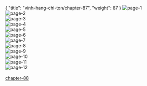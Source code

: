 { "title": "vinh-hang-chi-ton/chapter-87", "weight": 87 }
<img src="vinh-hang-chi-ton_0087_01-5492d17254fc435d8d83b3d076ed2857.webp" alt="page-1" origin="https://1.bp.blogspot.com/-Y4wuzGcuXb0/WtByWI-H_mI/AAAAAAAAhjk/Sg-_BDDxkBYGMYWhCyfDVVwl-UpysCF9QCLcBGAs/s0/1.jpg"><br/>
<img src="vinh-hang-chi-ton_0087_02-7b853162c99c34b0c1b90d0de2021574.webp" alt="page-2" origin="https://1.bp.blogspot.com/-PqnwYmsTgaE/WtByXq8LXyI/AAAAAAAAhjw/1LfTz4IpQg8GWwwteAfSh43I0PupoVYpwCLcBGAs/s0/2.jpg"><br/>
<img src="vinh-hang-chi-ton_0087_03-6c029e3a13ad5723d81c0aa13eb9deaf.webp" alt="page-3" origin="https://1.bp.blogspot.com/-vKzs7GSBpyw/WtByX7TFG8I/AAAAAAAAhj0/Mi4vfY4eavQoq8gi1KKusOGjksRRVVx2ACLcBGAs/s0/3.jpg"><br/>
<img src="vinh-hang-chi-ton_0087_04-894d9aac56440f898324f99f883b21c1.webp" alt="page-4" origin="https://1.bp.blogspot.com/-x4N5Z7Tz0B0/WtByY1Ji6BI/AAAAAAAAhj4/fM2JN-EJsJYca5-KtcI_USLgBO6d-ThtwCLcBGAs/s0/4.jpg"><br/>
<img src="vinh-hang-chi-ton_0087_05-43947b90bc9293d23cab80b713c66ae8.webp" alt="page-5" origin="https://1.bp.blogspot.com/-2GU68EzrLXY/WtByZbBMGUI/AAAAAAAAhkA/gw4U2WS-fBUk4whzLBJcjW7sYSG7cnkrgCLcBGAs/s0/5.jpg"><br/>
<img src="vinh-hang-chi-ton_0087_06-c03294df0875e112c604d3d2645e0e7a.webp" alt="page-6" origin="https://1.bp.blogspot.com/-oXVUs1jygyg/WtByZWPx21I/AAAAAAAAhj8/WLgLVvZ6EqAZceNkxXTRSgH5UQGhLIixwCLcBGAs/s0/6.jpg"><br/>
<img src="vinh-hang-chi-ton_0087_07-6f4706a54b35c8422ac971c9e42425ab.webp" alt="page-7" origin="https://1.bp.blogspot.com/-Rn3CsXKgeAc/WtByaKtKWyI/AAAAAAAAhkE/oO33wLSKggcgdqHcJYXZy9f2PuRdGhSHQCLcBGAs/s0/7.jpg"><br/>
<img src="vinh-hang-chi-ton_0087_08-9bf64ad2eceae9ae1a97dc619c688b19.webp" alt="page-8" origin="https://1.bp.blogspot.com/-JwW7HcQNKUo/WtByaVaywsI/AAAAAAAAhkI/khZPpzyY31QwFEfqzjplh-QWrn26rXt0ACLcBGAs/s0/8.jpg"><br/>
<img src="vinh-hang-chi-ton_0087_09-2a956af4b9b4efb807f96070a458dbb0.webp" alt="page-9" origin="https://1.bp.blogspot.com/-uPAJWSClGyk/WtByaj7KylI/AAAAAAAAhkM/SMxcVYnMeO0WeXThi2qdx9c4nnhANXekgCLcBGAs/s0/9.jpg"><br/>
<img src="vinh-hang-chi-ton_0087_10-2413231b0ac4d2c0fe1ec9aa0e8cc639.webp" alt="page-10" origin="https://1.bp.blogspot.com/-dLsEZh4KCls/WtByWOferhI/AAAAAAAAhjo/uGC0pDz2G3UNbeFMiCPWEW0HedHIQnyDQCLcBGAs/s0/10.jpg"><br/>
<img src="vinh-hang-chi-ton_0087_11-cb432c62d691829b5a9fe60d269891b7.webp" alt="page-11" origin="https://1.bp.blogspot.com/-nE4cG-Swo8Q/WtByV1L5-8I/AAAAAAAAhjg/j8PC9LlLiXsaQqO4Cj903ZPaDPTMbNj_wCLcBGAs/s0/11.jpg"><br/>
<img src="vinh-hang-chi-ton_0087_12-52500490c3336e4bb162dfdb8e865d3b.webp" alt="page-12" origin="https://1.bp.blogspot.com/-Ln2YOrLFn1w/WtByXlIAwgI/AAAAAAAAhjs/jY2rpW-q628_xzrPOUlj-0x9NrzYoJkHACLcBGAs/s0/12.jpg"><br/>
<br/><a class="nextchap" href="/vinh-hang-chi-ton/chapter-88">chapter-88</a>

